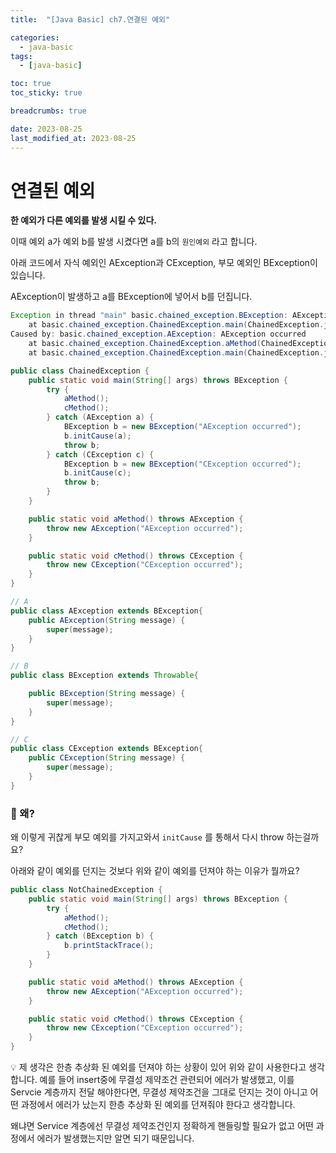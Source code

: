 ```yaml
---
title:  "[Java Basic] ch7.연결된 예외"

categories:
  - java-basic
tags:
  - [java-basic]

toc: true
toc_sticky: true

breadcrumbs: true

date: 2023-08-25
last_modified_at: 2023-08-25
---
```


# 연결된 예외

**한 예외가 다른 예외를 발생 시킬 수 있다.**

이때 예외 a가 예외 b를 발생 시켰다면 a를 b의 `원인예외` 라고 합니다.

아래 코드에서 자식 예외인 AException과 CException, 부모 예외인 BException이 있습니다.

AException이 발생하고 a를 BException에 넣어서 b를 던집니다.

```java
Exception in thread "main" basic.chained_exception.BException: AException occurred
	at basic.chained_exception.ChainedException.main(ChainedException.java:9)
Caused by: basic.chained_exception.AException: AException occurred
	at basic.chained_exception.ChainedException.aMethod(ChainedException.java:20)
	at basic.chained_exception.ChainedException.main(ChainedException.java:6)
```

```java
public class ChainedException {
    public static void main(String[] args) throws BException {
        try {
            aMethod();
            cMethod();
        } catch (AException a) {
            BException b = new BException("AException occurred");
            b.initCause(a);
            throw b;
        } catch (CException c) {
            BException b = new BException("CException occurred");
            b.initCause(c);
            throw b;
        }
    }

    public static void aMethod() throws AException {
        throw new AException("AException occurred");
    }

    public static void cMethod() throws CException {
        throw new CException("CException occurred");
    }
}
```

```java
// A
public class AException extends BException{
    public AException(String message) {
        super(message);
    }
}

// B
public class BException extends Throwable{

    public BException(String message) {
        super(message);
    }
}

// C
public class CException extends BException{
    public CException(String message) {
        super(message);
    }
}
```

### 🤔 왜?

왜 이렇게 귀찮게 부모 예외를 가지고와서 `initCause` 를 통해서 다시 throw 하는걸까요?

아래와 같이 예외를 던지는 것보다 위와 같이 예외를 던져야 하는 이유가 뭘까요?

```java
public class NotChainedException {
    public static void main(String[] args) throws BException {
        try {
            aMethod();
            cMethod();
        } catch (BException b) {
            b.printStackTrace();
        }
    }

    public static void aMethod() throws AException {
        throw new AException("AException occurred");
    }

    public static void cMethod() throws CException {
        throw new CException("CException occurred");
    }
}
```

💡 제 생각은 한층 추상화 된 예외를 던져야 하는 상황이 있어 위와 같이 사용한다고 생각합니다.
예를 들어 insert중에 무결성 제약조건 관련되어 에러가 발생했고, 이를 Servcie 계층까지 전달 해야한다면, 무결성 제약조건을 그대로 던지는 것이 아니고 어떤 과정에서 에러가 났는지 한층 추상화 된 예외를 던져줘야 한다고 생각합니다.

왜냐면 Service 계층에선 무결성 제약조건인지 정확하게 핸들링할 필요가 없고 어떤 과정에서 에러가 발생했는지만 알면 되기 때문입니다.